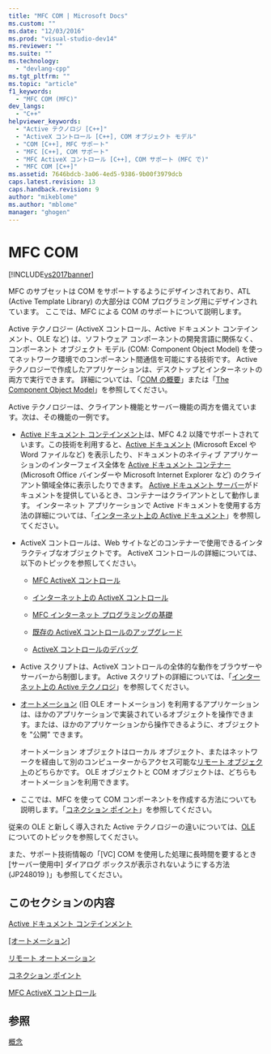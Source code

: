 ```yaml
---
title: "MFC COM | Microsoft Docs"
ms.custom: ""
ms.date: "12/03/2016"
ms.prod: "visual-studio-dev14"
ms.reviewer: ""
ms.suite: ""
ms.technology: 
  - "devlang-cpp"
ms.tgt_pltfrm: ""
ms.topic: "article"
f1_keywords: 
  - "MFC COM (MFC)"
dev_langs: 
  - "C++"
helpviewer_keywords: 
  - "Active テクノロジ [C++]"
  - "ActiveX コントロール [C++], COM オブジェクト モデル"
  - "COM [C++], MFC サポート"
  - "MFC [C++], COM サポート"
  - "MFC ActiveX コントロール [C++], COM サポート (MFC で)"
  - "MFC COM [C++]"
ms.assetid: 7646bdcb-3a06-4ed5-9386-9b00f3979dcb
caps.latest.revision: 13
caps.handback.revision: 9
author: "mikeblome"
ms.author: "mblome"
manager: "ghogen"
---
```

# MFC COM
[!INCLUDE[vs2017banner](../assembler/inline/includes/vs2017banner.md)]

MFC のサブセットは COM をサポートするようにデザインされており、ATL \(Active Template Library\) の大部分は COM プログラミング用にデザインされています。  ここでは、MFC による COM のサポートについて説明します。  
  
 Active テクノロジー \(ActiveX コントロール、Active ドキュメント コンテインメント、OLE など\) は、ソフトウェア コンポーネントの開発言語に関係なく、コンポーネント オブジェクト モデル \(COM: Component Object Model\) を使ってネットワーク環境でのコンポーネント間通信を可能にする技術です。  Active テクノロジーで作成したアプリケーションは、デスクトップとインターネットの両方で実行できます。  詳細については、「[COM の概要](../atl/introduction-to-com.md)」または「[The Component Object Model](http://msdn.microsoft.com/library/windows/desktop/ms694363)」を参照してください。  
  
 Active テクノロジーは、クライアント機能とサーバー機能の両方を備えています。次は、その機能の一例です。  
  
-   [Active ドキュメント コンテインメント](../mfc/active-document-containment.md)は、MFC 4.2 以降でサポートされています。この技術を利用すると、[Active ドキュメント](../Topic/Active%20Documents.md) \(Microsoft Excel や Word ファイルなど\) を表示したり、ドキュメントのネイティブ アプリケーションのインターフェイス全体を [Active ドキュメント コンテナー](../mfc/active-document-containers.md) \(Microsoft Office バインダーや Microsoft Internet Explorer など\) のクライアント領域全体に表示したりできます。  [Active ドキュメント サーバー](../mfc/active-document-servers.md)がドキュメントを提供しているとき、コンテナーはクライアントとして動作します。  インターネット アプリケーションで Active ドキュメントを使用する方法の詳細については、「[インターネット上の Active ドキュメント](../Topic/Active%20Documents%20on%20the%20Internet.md)」を参照してください。  
  
-   ActiveX コントロールは、Web サイトなどのコンテナーで使用できるインタラクティブなオブジェクトです。  ActiveX コントロールの詳細については、以下のトピックを参照してください。  
  
    -   [MFC ActiveX コントロール](../mfc/mfc-activex-controls.md)  
  
    -   [インターネット上の ActiveX コントロール](../mfc/activex-controls-on-the-internet.md)  
  
    -   [MFC インターネット プログラミングの基礎](../mfc/mfc-internet-programming-basics.md)  
  
    -   [既存の ActiveX コントロールのアップグレード](../Topic/Upgrading%20an%20Existing%20ActiveX%20Control.md)  
  
    -   [ActiveX コントロールのデバッグ](../Topic/How%20to:%20Debug%20an%20ActiveX%20Control.md)  
  
-   Active スクリプトは、ActiveX コントロールの全体的な動作をブラウザーやサーバーから制御します。  Active スクリプトの詳細については、「[インターネット上の Active テクノロジ](../mfc/active-technology-on-the-internet.md)」を参照してください。  
  
-   [オートメーション](../mfc/automation.md) \(旧 OLE オートメーション\) を利用するアプリケーションは、ほかのアプリケーションで実装されているオブジェクトを操作できます。または、ほかのアプリケーションから操作できるように、オブジェクトを "公開" できます。  
  
     オートメーション オブジェクトはローカル オブジェクト、またはネットワークを経由して別のコンピューターからアクセス可能な[リモート オブジェクト](../mfc/remote-automation.md)のどちらかです。  OLE オブジェクトと COM オブジェクトは、どちらもオートメーションを利用できます。  
  
-   ここでは、MFC を使って COM コンポーネントを作成する方法についても説明します。「[コネクション ポイント](../mfc/connection-points.md)」を参照してください。  
  
 従来の OLE と新しく導入された Active テクノロジーの違いについては、[OLE](../mfc/ole-in-mfc.md) についてのトピックを参照してください。  
  
 また、サポート技術情報の「\[VC\] COM を使用した処理に長時間を要するとき \[サーバー使用中\] ダイアログ ボックスが表示されないようにする方法 \(JP248019 \)」も参照してください。  
  
## このセクションの内容  
 [Active ドキュメント コンテインメント](../mfc/active-document-containment.md)  
  
 [&#91;オートメーション&#93;](../mfc/automation.md)  
  
 [リモート オートメーション](../mfc/remote-automation.md)  
  
 [コネクション ポイント](../mfc/connection-points.md)  
  
 [MFC ActiveX コントロール](../mfc/mfc-activex-controls.md)  
  
## 参照  
 [概念](../mfc/mfc-concepts.md)